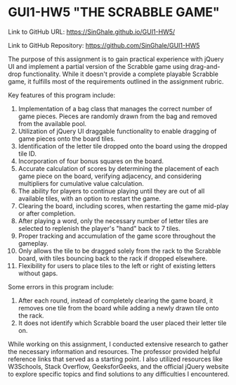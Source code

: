 # GUI1-HW5  "THE SCRABBLE GAME"

Link to GitHub URL: https://SinGhale.github.io/GUI1-HW5/

Link to GitHub Repository: https://github.com/SinGhale/GUI1-HW5


The purpose of this assignment is to gain practical experience with jQuery UI and implement a partial version of the Scrabble game using drag-and-drop functionality. While it doesn't provide a complete playable Scrabble game, it fulfills most of the requirements outlined in the assignment rubric.

Key features of this program include:

1.	Implementation of a bag class that manages the correct number of game pieces. Pieces are randomly drawn from the bag and removed from the available pool.
2.	Utilization of jQuery UI draggable functionality to enable dragging of game pieces onto the board tiles.
3.	Identification of the letter tile dropped onto the board using the dropped tile ID.
4.	Incorporation of four bonus squares on the board.
5.	Accurate calculation of scores by determining the placement of each game piece on the board, verifying adjacency, and considering multipliers for cumulative value calculation.
6.	The ability for players to continue playing until they are out of all available tiles, with an option to restart the game.
7.	Clearing the board, including scores, when restarting the game mid-play or after completion.
8.	After playing a word, only the necessary number of letter tiles are selected to replenish the player's "hand" back to 7 tiles.
9.	Proper tracking and accumulation of the game score throughout the gameplay.
10.	Only allows the tile to be dragged solely from the rack to the Scrabble board, with tiles bouncing back to the rack if dropped elsewhere.
11.	Flexibility for users to place tiles to the left or right of existing letters without gaps.

Some errors in this program include:

1.	After each round, instead of completely clearing the game board, it removes one tile from the board while adding a newly drawn tile onto the rack. 
2.	It does not identify which Scrabble board the user placed their letter tile on. 

While working on this assignment, I conducted extensive research to gather the necessary information and resources. The professor provided helpful reference links that served as a starting point. I also utilized resources like W3Schools, Stack Overflow, GeeksforGeeks, and the official jQuery website to explore specific topics and find solutions to any difficulties I encountered.

